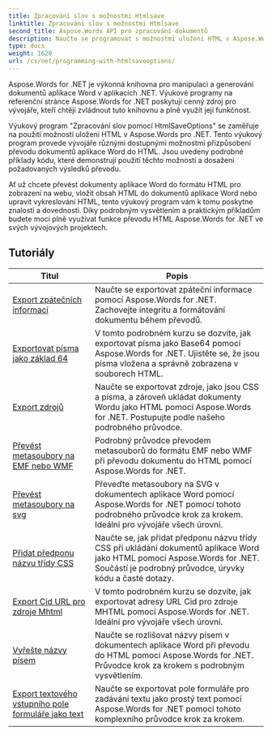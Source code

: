 ```yaml
---
title: Zpracování slov s možnostmi Htmlsave
linktitle: Zpracování slov s možnostmi Htmlsave
second_title: Aspose.Words API pro zpracování dokumentů
description: Naučte se programovat s možnostmi uložení HTML v Aspose.Words pro .NET. Snadno převádějte dokumenty Wordu do HTML při zachování formátování a obsahu.
type: docs
weight: 1620
url: /cs/net/programming-with-htmlsaveoptions/
---
```

Aspose.Words for .NET je výkonná knihovna pro manipulaci a generování dokumentů aplikace Word v aplikacích .NET. Výukové programy na referenční stránce Aspose.Words for .NET poskytují cenný zdroj pro vývojáře, kteří chtějí zvládnout tuto knihovnu a plně využít její funkčnost.

Výukový program "Zpracování slov pomocí HtmlSaveOptions" se zaměřuje na použití možností uložení HTML v Aspose.Words pro .NET. Tento výukový program provede vývojáře různými dostupnými možnostmi přizpůsobení převodu dokumentů aplikace Word do HTML. Jsou uvedeny podrobné příklady kódu, které demonstrují použití těchto možností a dosažení požadovaných výsledků převodu.

Ať už chcete převést dokumenty aplikace Word do formátu HTML pro zobrazení na webu, vložit obsah HTML do dokumentů aplikace Word nebo upravit vykreslování HTML, tento výukový program vám k tomu poskytne znalosti a dovednosti. Díky podrobným vysvětlením a praktickým příkladům budete moci plně využívat funkce převodu HTML Aspose.Words for .NET ve svých vývojových projektech.

 ## Tutoriály
| Titul | Popis |
| --- | --- |
| [Export zpátečních informací](./export-roundtrip-information/) | Naučte se exportovat zpáteční informace pomocí Aspose.Words for .NET. Zachovejte integritu a formátování dokumentu během převodů. |
| [Exportovat písma jako základ 64](./export-fonts-as-base-64/) | V tomto podrobném kurzu se dozvíte, jak exportovat písma jako Base64 pomocí Aspose.Words for .NET. Ujistěte se, že jsou písma vložena a správně zobrazena v souborech HTML. |
| [Export zdrojů](./export-resources/) | Naučte se exportovat zdroje, jako jsou CSS a písma, a zároveň ukládat dokumenty Wordu jako HTML pomocí Aspose.Words for .NET. Postupujte podle našeho podrobného průvodce. |
| [Převést metasoubory na EMF nebo WMF](./convert-metafiles-to-emf-or-wmf/) | Podrobný průvodce převodem metasouborů do formátu EMF nebo WMF při převodu dokumentu do HTML pomocí Aspose.Words for .NET. |
| [Převést metasoubory na svg](./convert-metafiles-to-svg/) | Převeďte metasoubory na SVG v dokumentech aplikace Word pomocí Aspose.Words for .NET pomocí tohoto podrobného průvodce krok za krokem. Ideální pro vývojáře všech úrovní. |
| [Přidat předponu názvu třídy CSS](./add-css-class-name-prefix/) | Naučte se, jak přidat předponu názvu třídy CSS při ukládání dokumentů aplikace Word jako HTML pomocí Aspose.Words for .NET. Součástí je podrobný průvodce, úryvky kódu a časté dotazy. |
| [Export Cid URL pro zdroje Mhtml](./export-cid-urls-for-mhtml-resources/) | V tomto podrobném kurzu se dozvíte, jak exportovat adresy URL Cid pro zdroje MHTML pomocí Aspose.Words for .NET. Ideální pro vývojáře všech úrovní. |
| [Vyřešte názvy písem](./resolve-font-names/) | Naučte se rozlišovat názvy písem v dokumentech aplikace Word při převodu do HTML pomocí Aspose.Words for .NET. Průvodce krok za krokem s podrobným vysvětlením. |
| [Export textového vstupního pole formuláře jako text](./export-text-input-form-field-as-text/) | Naučte se exportovat pole formuláře pro zadávání textu jako prostý text pomocí Aspose.Words for .NET pomocí tohoto komplexního průvodce krok za krokem. |